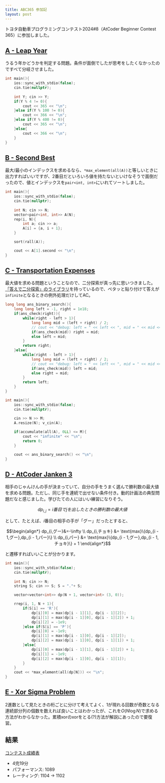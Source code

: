 ```yaml
---
title: ABC365 参加記
layout: post
---
```


トヨタ自動車プログラミングコンテスト2024#8（AtCoder Beginner Contest 365）に参加しました。

## [A - Leap Year](https://atcoder.jp/contests/abc365/tasks/abc365_a)
うるう年かどうかを判定する問題。条件が面倒でしたが思考をしたくなかったのですべて分岐させました。
```C++
int main(){
    ios::sync_with_stdio(false);
    cin.tie(nullptr);
    
    int Y; cin >> Y;
    if(Y % 4 != 0){
        cout << 365 << "\n";
    }else if(Y % 100 != 0){
        cout << 366 << "\n";
    }else if(Y % 400 != 0){
        cout << 365 << "\n";
    }else{
        cout << 366 << "\n";
    }
}
```

## [B - Second Best](https://atcoder.jp/contests/abc365/tasks/abc365_b)

最大/最小のインデックスを求めるなら、`*max_element(all(A))`と等しいときに出力すればいいですが、2番目だといろいろ値を持たないといけなそうで面倒だったので、値とインデックスを`pair<int, int>`にいれてソートしました。
```c++
int main(){
    ios::sync_with_stdio(false);
    cin.tie(nullptr);
    
    int N; cin >> N;
    vector<pair<int, int>> A(N);
    rep(i, N){
        int a; cin >> a;
        A[i] = {a, i + 1};
    }

    sort(rall(A));

    cout << A[1].second << "\n";
}
```

## [C - Transportation Expenses]((https://atcoder.jp/contests/abc365/tasks/abc365_c))

最大値を求める問題ということなので、二分探索が真っ先に思いつきました。
[「答えで二分探索」のライブラリ](https://github.com/m1ffyz/library/blob/main/algorithm/ans_binary_search.cpp)を持っているので、ペタッと貼り付けて答えが`infinite`となるときの例外処理だけしてAC。

```c++
long long ans_binary_search(){
    long long left = -1, right = 1e18;
    if(ans_check(right)){
        while(right - left > 1){
            long long mid = (left + right) / 2;
            // cout << "debug: left = " << left << ", mid = " << mid << ", right = " << right << " ans(" << mid << ") = " << ans_check(mid) << endl;
            if(ans_check(mid)) right = mid;
            else left = mid;
        }
        return right;
    }else{
        while(right - left > 1){
            long long mid = (left + right) / 2;
            // cout << "debug: left = " << left << ", mid = " << mid << ", right = " << right << " ans(" << mid << ") = " << ans_check(mid) << endl;
            if(ans_check(mid)) left = mid;
            else right = mid;
        }
        return left;
    }
}

int main(){
    ios::sync_with_stdio(false);
    cin.tie(nullptr);
    
    cin >> N >> M;
    A.resize(N); v_cin(A);

    if(accumulate(all(A), 0LL) <= M){
        cout << "infinite" << "\n";
        return 0;
    }

    cout << ans_binary_search() << "\n";
}
```

## [D - AtCoder Janken 3](https://atcoder.jp/contests/abc365/tasks/abc365_d)

相手のじゃんけんの手が決まっていて、自分の手をうまく選んで勝利数の最大値を求める問題。ただし、同じ手を連続で出せない条件付き。動的計画法の典型問題だなと感じました。学びたての人にはいい練習になりそう。
```math
dp_{i,j}=i番目でjを出したときの勝利数の最大値
```
として、たとえば、$i$番目の相手の手が「グー」だったとすると、
```math
\begin{align*}
dp_{i,グー}&=-\infty \\
dp_{i,チョキ} &= \text{max}\{dp_{i - 1,グー},dp_{i - 1,パー}\} \\
dp_{i,パー} &= \text{max}\{dp_{i - 1,グー},dp_{i - 1,チョキ}\} + 1
\end{align*}
```
と遷移すればいいことが分かります。
```c++
int main(){
    ios::sync_with_stdio(false);
    cin.tie(nullptr);
    
    int N; cin >> N;
    string S; cin >> S; S = "."+ S;

    vector<vector<int>> dp(N + 1, vector<int> (3, 0));

    rrep(i, 1, N + 1){
        if(S[i] == 'R'){
            dp[i][0] = max(dp[i - 1][1], dp[i - 1][2]);
            dp[i][1] = max(dp[i - 1][0], dp[i - 1][2]) + 1;
            dp[i][2] = -1e9;
        }else if(S[i] == 'P'){
            dp[i][0] = -1e9;
            dp[i][1] = max(dp[i - 1][0], dp[i - 1][2]);
            dp[i][2] = max(dp[i - 1][0], dp[i - 1][1]) + 1; 
        }else{
            dp[i][0] = max(dp[i - 1][1], dp[i - 1][2]) + 1;
            dp[i][1] = -1e9;
            dp[i][2] = max(dp[i - 1][0], dp[i - 1][1]);
        }
    }
    cout << *max_element(all(dp[N])) << "\n";
}
```

## [E - Xor Sigma Problem](https://atcoder.jp/contests/abc365/tasks/abc365_e)

2進数として見たときの桁ごとに分けて考えてよく、1が現れる回数が奇数となる連続部分列の個数を数えれば良いことはわかったが、これを$O(N\log N)$で求める方法がわからなかった。累積xorのxorをとる(?)方法が解説にあったので要復習。

## 結果
[コンテスト成績表](https://atcoder.jp/users/m1ffyz/history/share/abc365)
- 4完19分
- パフォーマンス: 1089
- レーティング: 1104 → 1102